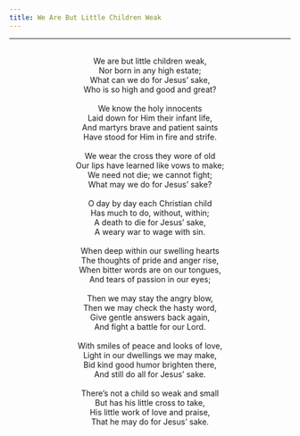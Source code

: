 ```yaml
---
title: We Are But Little Children Weak
---
```


---
<center>
<br/>
We are but little children weak,<br/>
Nor born in any high estate;<br/>
What can we do for Jesus’ sake,<br/>
Who is so high and good and great?<br/>
<br/>
We know the holy innocents<br/>
Laid down for Him their infant life,<br/>
And martyrs brave and patient saints<br/>
Have stood for Him in fire and strife.<br/>
<br/>
We wear the cross they wore of old<br/>
Our lips have learned like vows to make;<br/>
We need not die; we cannot fight;<br/>
What may we do for Jesus’ sake?<br/>
<br/>
O day by day each Christian child<br/>
Has much to do, without, within;<br/>
A death to die for Jesus’ sake,<br/>
A weary war to wage with sin.<br/>
<br/>
When deep within our swelling hearts<br/>
The thoughts of pride and anger rise,<br/>
When bitter words are on our tongues,<br/>
And tears of passion in our eyes;<br/>
<br/>
Then we may stay the angry blow,<br/>
Then we may check the hasty word,<br/>
Give gentle answers back again,<br/>
And fight a battle for our Lord.<br/>
<br/>
With smiles of peace and looks of love,<br/>
Light in our dwellings we may make,<br/>
Bid kind good humor brighten there,<br/>
And still do all for Jesus’ sake.<br/>
<br/>
There’s not a child so weak and small<br/>
But has his little cross to take,<br/>
His little work of love and praise,<br/>
That he may do for Jesus’ sake.<br/>

</center>